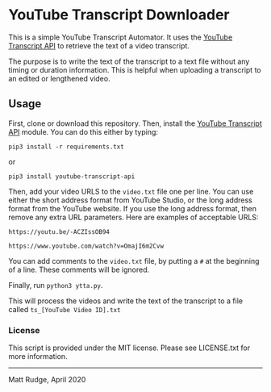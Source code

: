 # YouTube Transcript Downloader

This is a simple YouTube Transcript Automator. It uses the [YouTube Transcript API](https://pypi.org/project/youtube-transcript-api) to retrieve the text of a video transcript.

The purpose is to write the text of the transcript to a text file without any timing or duration information. This is helpful when uploading a transcript to an edited or lengthened video.

## Usage

First, clone or download this repository.
Then, install the [YouTube Transcript API](https://pypi.org/project/youtube-transcript-api) module. You can do this either by typing:
```
pip3 install -r requirements.txt
```
or
```
pip3 install youtube-transcript-api
```
Then, add your video URLS to the `video.txt` file one per line. You can use either the short address format from YouTube Studio, or the long address format from the YouTube website. If you use the long address format, then remove any extra URL parameters. Here are examples of acceptable URLS:

`https://youtu.be/-ACZIssOB94`

`https://www.youtube.com/watch?v=OmajI6m2Cvw`

You can add comments to the `video.txt` file, by putting a `#` at the beginning of a line. These comments will be ignored.

Finally, run `python3 ytta.py`.

This will process the videos and write the text of the transcript to a file called `ts_[YouTube Video ID].txt`

### License

This script is provided under the MIT license. Please see LICENSE.txt for more information.
_____
Matt Rudge, April 2020